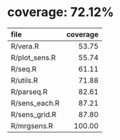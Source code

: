 # coverage: 72.12%

|file          | coverage|
|:-------------|--------:|
|R/vera.R      |    53.75|
|R/plot_sens.R |    55.74|
|R/seq.R       |    61.11|
|R/utils.R     |    71.88|
|R/parseq.R    |    82.61|
|R/sens_each.R |    87.21|
|R/sens_grid.R |    87.80|
|R/mrgsens.R   |   100.00|
